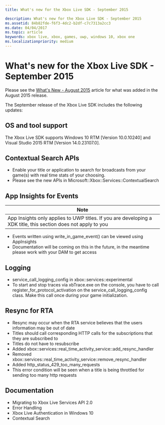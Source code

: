 ```yaml
---
title: What's new for the Xbox Live SDK - September 2015

description: What's new for the Xbox Live SDK - September 2015
ms.assetid: 84b82fde-f6f3-4dc2-b2df-c7c7313a2cc3
ms.date: 04/04/2017
ms.topic: article
keywords: xbox live, xbox, games, uwp, windows 10, xbox one
ms.localizationpriority: medium
---
```

# What's new for the Xbox Live SDK - September 2015

Please see the [What's New - August 2015](1508-whats-new.md) article for what was added in the August 2015 release.

The September release of the Xbox Live SDK includes the following updates:

## OS and tool support ##
The Xbox Live SDK supports Windows 10 RTM [Version 10.0.10240] and Visual Studio 2015 RTM [Version 14.0.23107.0].

## Contextual Search APIs
* Enable your title or application to search for broadcasts from your game(s) with real time stats of your choosing.
* Please see the new APIs in Microsoft::Xbox::Services::ContextualSearch

## App Insights for Events

| Note |
|------|
| App Insights only applies to UWP titles.  If you are developing a XDK title, this section does not apply to you |

<p/>

* Events written using write_in_game_event() can be viewed using AppInsights
* Documentation will be coming on this in the future, in the meantime please work with your DAM to get access

## Logging
* service_call_logging_config in xbox::services::experimental
* To start and stop traces via xbTrace.exe on the console, you have to call register_for_protocol_activation on the service_call_logging_config class.  Make this call once during your game initialization.

## Resync for RTA
* Resync may occur when the RTA service believes that the users information may be out of date
* Titles should call corresponding HTTP calls for the subscriptions that they are subscribed to
* Titles do not have to resubscribe
* Added xbox::services::real_time_activity_service::add_resync_handler
* Removed xbox::services::real_time_activity_service::remove_resync_handler
* Added http_status_429_too_many_requests
* This error condition will be seen when a title is being throttled for sending too many http requests

## Documentation
* Migrating to Xbox Live Services API 2.0
* Error Handling
* Xbox Live Authentication in Windows 10
* Contextual Search
